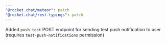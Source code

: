 ```yaml
---
"@rocket.chat/meteor": patch
"@rocket.chat/rest-typings": patch
---
```


Added `push.test` POST endpoint for sending test push notification to user (requires `test-push-notifications` permission) 
